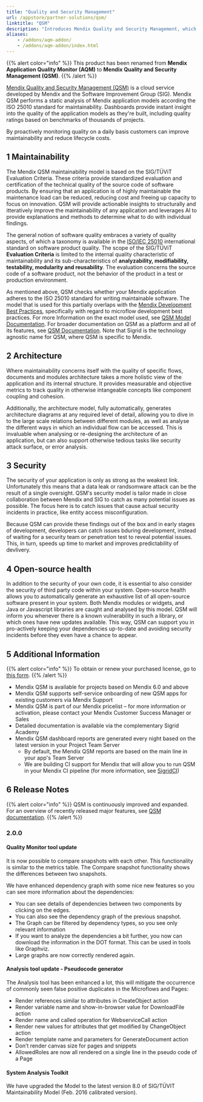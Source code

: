 ```yaml
---
title: "Quality and Security Management"
url: /appstore/partner-solutions/qsm/
linktitle: "QSM"
description: "Introduces Mendix Quality and Security Management, which is a cloud service developed by Mendix and the Software Improvement Group (SIG), and the implemented checks for best practices."
aliases:
    - /addons/aqm-addon/
    - /addons/aqm-addon/index.html
---
```


{{% alert color="info" %}}
This product has been renamed from **Mendix Application Quality Monitor (AQM)** to **Mendix Quality and Security Management (QSM)**.
{{% /alert %}}


[Mendix Quality and Security Management (QSM)](https://www.softwareimprovementgroup.com/solutions/sigrid-for-mendix-quality-and-security-management/) is a cloud service developed by Mendix and the Software Improvement Group (SIG). Mendix QSM performs a static analysis of Mendix application models according the ISO 25010 standard for maintainability. Dashboards provide instant insight into the quality of the application models as they're built, including quality ratings based on benchmarks of thousands of projects.

By proactively monitoring quality on a daily basis customers can improve maintainability and reduce lifecycle costs.

## 1 Maintainability
The Mendix QSM maintainability model is based on the SIG/TÜViT Evaluation Criteria. These criteria provide standardized evaluation and certification of the technical quality of the source code of software products. By ensuring that an application is of highly maintainable the maintenance load can be reduced, reducing cost and freeing up capacity to focus on innovation. QSM will provide actionable insights to structurally and itteratively improve the maintainability of any application and leverages AI to provide explanations and methods to determine what to do with individual findings. 

The general notion of software quality embraces a variety of quality aspects, of which a taxonomy is available in the [ISO/IEC 25010](https://iso25000.com/index.php/en/iso-25000-standards/iso-25010) international standard on software product quality. The scope of the SIG/TÜViT **Evaluation Criteria** is limited to the internal quality characteristic of maintainability and its sub-characteristics of **analyzability, modifiability, testability, modularity and reusability**. The evaluation concerns the source code of a software product, not the behavior of the product in a test or production environment. 

As mentioned above, QSM checks whether your Mendix application adheres to the ISO 25010 standard for writing maintainable software. The model that is used for this partially overlaps with the [Mendix Development Best Practices](/refguide/dev-best-practices/), specifically with regard to microflow development best practices. For more Information on the exact model used, see [QSM Model Documentation](https://www.softwareimprovementgroup.com/wp-content/uploads/SIG-TUViT-Evaluation-Criteria-Trusted-Product-Maintainability.pdf). For broader documentation on QSM as a platform and all of its features, see [QSM Documentation](https://docs.sigrid-says.com/). Note that Sigrid is the technology agnostic name for QSM, where QSM is specific to Mendix.

## 2 Architecture
Where maintainability concerns itself with the quality of specific flows, documents and modules architecture takes a more holistic view of the application and its internal structure. It provides measurable and objective metrics to track quality in otherwise intangeable concepts like component coupling and cohesion. 

Additionally, the architecture model, fully automatically, generates architecture diagrams at any required level of detail, allowing you to dive in to the large scale relations between different modules, as well as analyse the different ways in which an individual flow can be accessed. This is invaluable when analysing or re-designing the architecture of an application, but can also support otherwise tedious tasks like security attack surface, or error analysis. 

## 3 Security
The security of your application is only as strong as the weakest link. Unfortunately this means that a data leak or randsomware attack can be the result of a single oversight. QSM's security model is tailor made in close collaboration between Mendix and SIG to catch as many potential issues as possible. The focus here is to catch issues that cause actual security incidents in practice, like entity access misconfiguration. 

Because QSM can provide these findings out of the box and in early stages of development, developers can catch issues bduring development, instead of waiting for a security team or penetration test to reveal potential issues. This, in turn, speeds up time to market and improves predictability of devlivery. 

## 4 Open-source health
In addition to the security of your own code, it is essential to also consider the security of third party code within your system. Open-source health allows you to automatically generate an exhaustive list of all open-source software present in your system. Both Mendix modules or widgets, and Java or Javascript libraries are caught and analysed by this model. QSM will inform you whenever there is a known vulnerability in such a library, or which ones have new updates available. This way, QSM can support you in pro-actively keeping your dependencies up-to-date and avoiding security incidents before they even have a chance to appear. 

## 5 Additional Information

{{% alert color="info" %}}
To obtain or renew your purchased license, go to [this form](https://addon.mendix.com/index.html).
{{% /alert %}}

* Mendix QSM is available for projects based on Mendix 6.0 and above
* Mendix QSM supports self-service onboarding of new QSM apps for existing customers via Mendix Support
* Mendix QSM is part of our Mendix pricelist – for more information or activation, please contact your Mendix Customer Success Manager or Sales
* Detailed documentation is available via the complementary Sigrid Academy
* Mendix QSM dashboard reports are generated every night based on the latest version in your Project Team Server
    * By default, the Mendix QSM reports are based on the main line in your app's Team Server
    * We are building CI support for Mendix that will allow you to run QSM in your Mendix CI pipeline (for more information, see [SigridCI](https://github.com/Software-Improvement-Group/sigridci))


## 6 Release Notes

{{% alert color="info" %}}
QSM is continuously improved and expanded. For an overview of recently released major features, see [QSM documentation](https://docs.sigrid-says.com/reference/release-notes.html). 
{{% /alert %}}

### 2.0.0

#### Quality Monitor tool update

It is now possible to compare snapshots with each other. This functionality is similar to the metrics table.
The Compare snapshot functionality shows the differences between two snapshots.

We have enhanced dependency graph with some nice new features so you can see more information about the dependencies:

* You can see details of dependencies between two components by clicking on the edges.
* You can also see the dependency graph of the previous snapshot.
* The Graph can be filtered by dependency types, so you see only relevant information
* If you want to analyze the dependencies a bit further, you now can download the information in the DOT format. This can be used in tools like Graphviz.
* Large graphs are now correctly rendered again.

#### Analysis tool update - Pseudocode generator

The Analysis tool has been enhanced a lot, this will mitigate the occurrence of commonly seen false positive duplicates in the Microflows and Pages:

* Render references similar to attributes in CreateObject action
* Render variable name and show-in-browser value for DownloadFile action
* Render name and called operation for WebserviceCall action
* Render new values for attributes that get modified by ChangeObject action
* Render template name and parameters for GenerateDocument action
* Don’t render canvas size for pages and snippets
* AllowedRoles are now all rendered on a single line in the pseudo code of a Page

#### System Analysis Toolkit

We have upgraded the Model to the latest version 8.0 of SIG/TÜVIT Maintainability Model (Feb. 2016 calibrated version).
